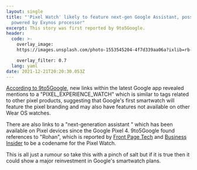 ```yaml
---
layout: single
title: "'Pixel Watch' likely to feature next-gen Google Assistant, possibly
  powered by Exynos processor"
excerpt: This story was first reported by 9to5Google.
header:
  code: >-
    overlay_image:
    https://images.unsplash.com/photo-1553545204-4f7d339aa06a?ixlib=rb-1.2.1&ixid=MnwxMjA3fDB8MHxwaG90by1wYWdlfHx8fGVufDB8fHx8&auto=format&fit=crop&w=1093&q=80

    overlay_filter: 0.7
  lang: yaml
date: 2021-12-21T20:20:30.053Z
---
```

[According to 9to5Google](https://9to5google.com/2021/12/21/pixel-watch-next-gen-google-assistant-wear-os-exynos/), new links within the latest Google app revealed mentions to a "PIXEL_EXPERIENCE_WATCH" which is similar to tags related to other pixel products, suggesting that Google's first smartwatch will feature the pixel branding and may also have features not available on other Wear OS watches.

There are also links to a "next-generation assistant " which has been available on Pixel devices since the Google Pixel 4. 9to5Google found references to "Rohan", which is reported by [Front Page Tech](https://www.youtube.com/watch?v=tT6Y-u1Q9_c) and [Business Insider](https://www.businessinsider.com/google-pixel-watch-rohan-android-smartwatch-development-fitbit-launch-2021-12) to be a codename for the Pixel Watch.

This is all just a rumour so take this with a pinch of salt but if it is true then it could show a major reinvestment in Google's smartwatch plans.